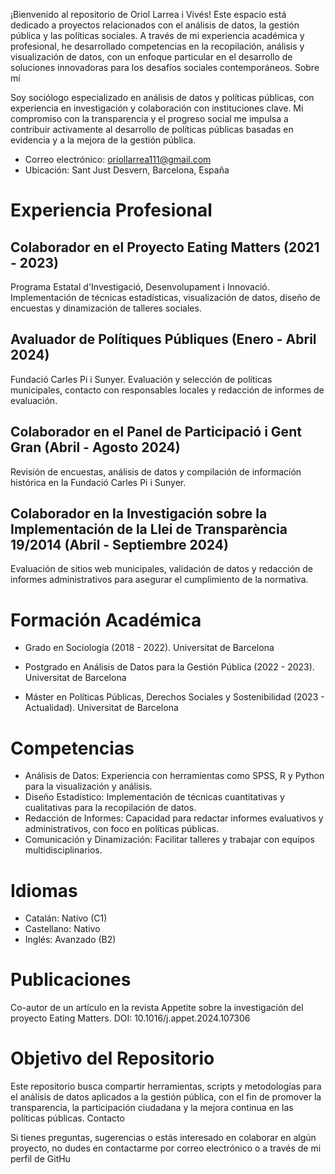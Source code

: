 ¡Bienvenido al repositorio de Oriol Larrea i Vivés! Este espacio está dedicado a proyectos relacionados con el análisis de datos, la gestión pública y las políticas sociales. A través de mi experiencia académica y profesional, he desarrollado competencias en la recopilación, análisis y visualización de datos, con un enfoque particular en el desarrollo de soluciones innovadoras para los desafíos sociales contemporáneos.
Sobre mí

Soy sociólogo especializado en análisis de datos y políticas públicas, con experiencia en investigación y colaboración con instituciones clave. Mi compromiso con la transparencia y el progreso social me impulsa a contribuir activamente al desarrollo de políticas públicas basadas en evidencia y a la mejora de la gestión pública.

- Correo electrónico: oriollarrea111@gmail.com
- Ubicación: Sant Just Desvern, Barcelona, España

# Experiencia Profesional

## Colaborador en el Proyecto Eating Matters (2021 - 2023)
Programa Estatal d'Investigació, Desenvolupament i Innovació. Implementación de técnicas estadísticas, visualización de datos, diseño de encuestas y dinamización de talleres sociales.

## Avaluador de Polítiques Públiques (Enero - Abril 2024)
Fundació Carles Pi i Sunyer. Evaluación y selección de políticas municipales, contacto con responsables locales y redacción de informes de evaluación.

## Colaborador en el Panel de Participació i Gent Gran (Abril - Agosto 2024)
Revisión de encuestas, análisis de datos y compilación de información histórica en la Fundació Carles Pi i Sunyer.

## Colaborador en la Investigación sobre la Implementación de la Llei de Transparència 19/2014 (Abril - Septiembre 2024)
Evaluación de sitios web municipales, validación de datos y redacción de informes administrativos para asegurar el cumplimiento de la normativa.

# Formación Académica

- Grado en Sociología (2018 - 2022). Universitat de Barcelona
  
- Postgrado en Análisis de Datos para la Gestión Pública (2022 - 2023). Universitat de Barcelona

- Máster en Políticas Públicas, Derechos Sociales y Sostenibilidad (2023 - Actualidad). Universitat de Barcelona

# Competencias

- Análisis de Datos: Experiencia con herramientas como SPSS, R y Python para la visualización y análisis.
- Diseño Estadístico: Implementación de técnicas cuantitativas y cualitativas para la recopilación de datos.
- Redacción de Informes: Capacidad para redactar informes evaluativos y administrativos, con foco en políticas públicas.
- Comunicación y Dinamización: Facilitar talleres y trabajar con equipos multidisciplinarios.

# Idiomas

- Catalán: Nativo (C1)
- Castellano: Nativo
- Inglés: Avanzado (B2)

# Publicaciones
Co-autor de un artículo en la revista Appetite sobre la investigación del proyecto Eating Matters. DOI: 10.1016/j.appet.2024.107306

# Objetivo del Repositorio

Este repositorio busca compartir herramientas, scripts y metodologías para el análisis de datos aplicados a la gestión pública, con el fin de promover la transparencia, la participación ciudadana y la mejora continua en las políticas públicas.
Contacto

Si tienes preguntas, sugerencias o estás interesado en colaborar en algún proyecto, no dudes en contactarme por correo electrónico o a través de mi perfil de GitHu

